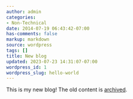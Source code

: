 ```yaml
---
author: admin
categories:
- Non-Technical
date: 2014-07-19 06:43:42-07:00
has-comments: false
markup: markdown
source: wordpress
tags: []
title: New blog
updated: 2023-07-23 14:31:07-07:00
wordpress_id: 1
wordpress_slug: hello-world
---
```

This is my new blog! The old content is [archived](https://za3k.com/archive/wordpress/).
